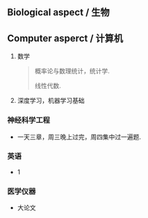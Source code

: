 ## Biological aspect / 生物



## Computer asperct / 计算机

1. 数学

   > 概率论与数理统计，统计学.
   >
   > 线性代数.

2. 深度学习，机器学习基础



### 神经科学工程

- 一天三章，周三晚上过完，周四集中过一遍题.

### 英语

- 1

### 医学仪器

- 大论文